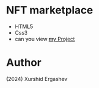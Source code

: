 # NFT marketplace
- HTML5
- Css3
- can you view [my Project](https://nft-marketplace-x.netlify.app/)
# Author 
(2024) Xurshid Ergashev 
